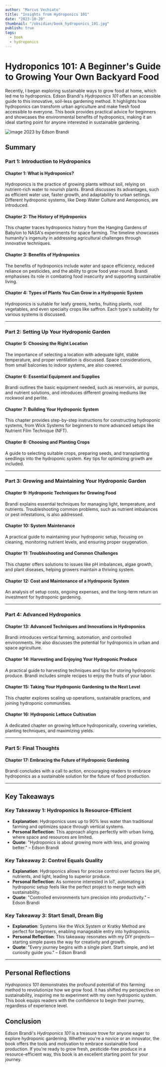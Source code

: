 ```yaml
---
author: "Marcus Vechiato"
title: "Insights from Hydroponics 101"
date: "2023-10-20"
thumbnail: "/obsidian/book_hydroponics_101.jpg"
publish: true
tags: 
  - book
  - hydroponics
--- 
```


# **Hydroponics 101: A Beginner's Guide to Growing Your Own Backyard Food**

Recently, I began exploring sustainable ways to grow food at home, which led me to hydroponics. Edson Brandi's _Hydroponics 101_ offers an accessible guide to this innovative, soil-less gardening method. It highlights how hydroponics can transform urban agriculture and make fresh food accessible to everyone. This book provides practical advice for beginners and showcases the environmental benefits of hydroponics, making it an ideal starting point for anyone interested in sustainable gardening.

![image](/obsidian/book_hydroponics_101.jpg)
2023 by Edson Brandi

## **Summary**

### **Part 1: Introduction to Hydroponics**

#### **Chapter 1: What is Hydroponics?**

Hydroponics is the practice of growing plants without soil, relying on nutrient-rich water to nourish plants. Brandi discusses its advantages, such as efficient water use, faster growth, and adaptability to urban settings. Different hydroponic systems, like Deep Water Culture and Aeroponics, are introduced.

#### **Chapter 2: The History of Hydroponics**

This chapter traces hydroponics history from the Hanging Gardens of Babylon to NASA's experiments for space farming. The timeline showcases humanity's ingenuity in addressing agricultural challenges through innovative techniques.

#### **Chapter 3: Benefits of Hydroponics**

The benefits of hydroponics include water and space efficiency, reduced reliance on pesticides, and the ability to grow food year-round. Brandi emphasises its role in combating food insecurity and supporting sustainable living.

#### **Chapter 4: Types of Plants You Can Grow in a Hydroponic System**

Hydroponics is suitable for leafy greens, herbs, fruiting plants, root vegetables, and even specialty crops like saffron. Each type's suitability for various systems is discussed.

---

### **Part 2: Setting Up Your Hydroponic Garden**

#### **Chapter 5: Choosing the Right Location**

The importance of selecting a location with adequate light, stable temperature, and proper ventilation is discussed. Space considerations, from small balconies to indoor systems, are also covered.

#### **Chapter 6: Essential Equipment and Supplies**

Brandi outlines the basic equipment needed, such as reservoirs, air pumps, and nutrient solutions, and introduces different growing mediums like rockwool and perlite.

#### **Chapter 7: Building Your Hydroponic System**

This chapter provides step-by-step instructions for constructing hydroponic systems, from Wick Systems for beginners to more advanced setups like Nutrient Film Technique (NFT).

#### **Chapter 8: Choosing and Planting Crops**

A guide to selecting suitable crops, preparing seeds, and transplanting seedlings into the hydroponic system. Key tips for optimizing growth are included.

---

### **Part 3: Growing and Maintaining Your Hydroponic Garden**

#### **Chapter 9: Hydroponic Techniques for Growing Food**

Brandi explains essential techniques for managing light, temperature, and nutrients. Troubleshooting common problems, such as nutrient imbalances or pest infestations, is also addressed.

#### **Chapter 10: System Maintenance**

A practical guide to maintaining your hydroponic setup, focusing on cleaning, monitoring nutrient levels, and ensuring proper oxygenation.

#### **Chapter 11: Troubleshooting and Common Challenges**

This chapter offers solutions to issues like pH imbalances, algae growth, and plant diseases, helping growers maintain a thriving system.

#### **Chapter 12: Cost and Maintenance of a Hydroponic System**

An analysis of setup costs, ongoing expenses, and the long-term return on investment for hydroponic gardening.

---

### **Part 4: Advanced Hydroponics**

#### **Chapter 13: Advanced Techniques and Innovations in Hydroponics**

Brandi introduces vertical farming, automation, and controlled environments. He also discusses the potential for hydroponics in urban and space agriculture.

#### **Chapter 14: Harvesting and Enjoying Your Hydroponic Produce**

A practical guide to harvesting techniques and tips for storing hydroponic produce. Brandi includes simple recipes to enjoy the fruits of your labor.

#### **Chapter 15: Taking Your Hydroponic Gardening to the Next Level**

This chapter explores scaling up operations, sustainable practices, and joining hydroponic communities.

#### **Chapter 16: Hydroponic Lettuce Cultivation**

A dedicated chapter on growing lettuce hydroponically, covering varieties, planting techniques, and maximizing yields.

---

### **Part 5: Final Thoughts**

#### **Chapter 17: Embracing the Future of Hydroponic Gardening**

Brandi concludes with a call to action, encouraging readers to embrace hydroponics as a sustainable solution for the future of food production.

---

## **Key Takeaways**

### **Key Takeaway 1: Hydroponics Is Resource-Efficient**

- **Explanation**: Hydroponics uses up to 90% less water than traditional farming and optimizes space through vertical systems.
- **Personal Reflection**: This approach aligns perfectly with urban living, where space and resources are limited.
- **Quote**: "Hydroponics is about growing more with less, and growing better." – Edson Brandi

### **Key Takeaway 2: Control Equals Quality**

- **Explanation**: Hydroponics allows for precise control over factors like pH, nutrients, and light, leading to superior produce.
- **Personal Reflection**: As someone interested in IoT, automating a hydroponic setup feels like the perfect project to merge tech with sustainability.
- **Quote**: "Controlled environments turn precision into productivity." – Edson Brandi

### **Key Takeaway 3: Start Small, Dream Big**

- **Explanation**: Systems like the Wick System or Kratky Method are perfect for beginners, enabling manageable entry into hydroponics.
- **Personal Reflection**: This takeaway resonates with my DIY projects—starting simple paves the way for creativity and growth.
- **Quote**: "Every journey begins with a single plant. Start simple, and let curiosity guide you." – Edson Brandi

---

## **Personal Reflections**

_Hydroponics 101_ demonstrates the profound potential of this farming method to revolutionize how we grow food. It has shifted my perspective on sustainability, inspiring me to experiment with my own hydroponic system. This book equips readers with the confidence to begin their journey, regardless of experience level.

## **Conclusion**

Edson Brandi's _Hydroponics 101_ is a treasure trove for anyone eager to explore hydroponic gardening. Whether you're a novice or an innovator, the book offers the tools and motivation to embrace sustainable food production. If you're ready to grow fresh, pesticide-free produce in a resource-efficient way, this book is an excellent starting point for your journey.